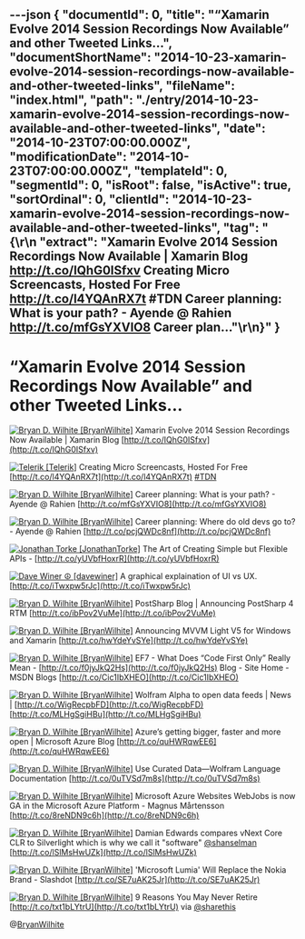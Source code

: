 ---json
{
  "documentId": 0,
  "title": "“Xamarin Evolve 2014 Session Recordings Now Available” and other Tweeted Links…",
  "documentShortName": "2014-10-23-xamarin-evolve-2014-session-recordings-now-available-and-other-tweeted-links",
  "fileName": "index.html",
  "path": "./entry/2014-10-23-xamarin-evolve-2014-session-recordings-now-available-and-other-tweeted-links",
  "date": "2014-10-23T07:00:00.000Z",
  "modificationDate": "2014-10-23T07:00:00.000Z",
  "templateId": 0,
  "segmentId": 0,
  "isRoot": false,
  "isActive": true,
  "sortOrdinal": 0,
  "clientId": "2014-10-23-xamarin-evolve-2014-session-recordings-now-available-and-other-tweeted-links",
  "tag": "{\r\n  \"extract\": \"Xamarin Evolve 2014 Session Recordings Now Available | Xamarin Blog http://t.co/IQhG0ISfxv  Creating Micro Screencasts, Hosted For Free http://t.co/l4YQAnRX7t #TDN  Career planning: What is your path? - Ayende @ Rahien http://t.co/mfGsYXVIO8  Career plan...\"\r\n}"
}
---

# “Xamarin Evolve 2014 Session Recordings Now Available” and other Tweeted Links…

[<img alt="Bryan D. Wilhite [BryanWilhite]" src="https://songhay.blob.core.windows.net/shared-social-twitter/BryanWilhite.jpeg">](http://t.co/UNdqV0Z1zz "Bryan D. Wilhite [BryanWilhite]") <span>Xamarin Evolve 2014 Session Recordings Now Available | Xamarin Blog [http://t.co/IQhG0ISfxv](http://t.co/IQhG0ISfxv)</span>

[<img alt="Telerik [Telerik]" src="https://songhay.blob.core.windows.net/shared-social-twitter/Telerik.jpeg">](http://t.co/Y1KbrJEky1 "Telerik [Telerik]") <span>Creating Micro Screencasts, Hosted For Free [http://t.co/l4YQAnRX7t](http://t.co/l4YQAnRX7t) [#TDN](http://search.twitter.com/search?q=%23TDN)</span>

[<img alt="Bryan D. Wilhite [BryanWilhite]" src="https://songhay.blob.core.windows.net/shared-social-twitter/BryanWilhite.jpeg">](http://t.co/UNdqV0Z1zz "Bryan D. Wilhite [BryanWilhite]") <span>Career planning: What is your path? - Ayende @ Rahien [http://t.co/mfGsYXVIO8](http://t.co/mfGsYXVIO8)</span>

[<img alt="Bryan D. Wilhite [BryanWilhite]" src="https://songhay.blob.core.windows.net/shared-social-twitter/BryanWilhite.jpeg">](http://t.co/UNdqV0Z1zz "Bryan D. Wilhite [BryanWilhite]") <span>Career planning: Where do old devs go to? - Ayende @ Rahien [http://t.co/pcjQWDc8nf](http://t.co/pcjQWDc8nf)</span>

[<img alt="Jonathan Torke [JonathanTorke]" src="https://songhay.blob.core.windows.net/shared-social-twitter/JonathanTorke.png">](http://t.co/os5uqU3MvE "Jonathan Torke [JonathanTorke]") <span>The Art of Creating Simple but Flexible APIs - [http://t.co/yUVbfHoxrR](http://t.co/yUVbfHoxrR)</span>

[<img alt="Dave Winer ☮ [davewiner]" src="https://songhay.blob.core.windows.net/shared-social-twitter/davewiner.jpeg">](http://t.co/fuxogiHMsn "Dave Winer ☮ [davewiner]") <span>A graphical explaination of UI vs UX. [http://t.co/iTwxpw5rJc](http://t.co/iTwxpw5rJc)</span>

[<img alt="Bryan D. Wilhite [BryanWilhite]" src="https://songhay.blob.core.windows.net/shared-social-twitter/BryanWilhite.jpeg">](http://t.co/UNdqV0Z1zz "Bryan D. Wilhite [BryanWilhite]") <span>PostSharp Blog | Announcing PostSharp 4 RTM [http://t.co/ibPov2VuMe](http://t.co/ibPov2VuMe)</span>

[<img alt="Bryan D. Wilhite [BryanWilhite]" src="https://songhay.blob.core.windows.net/shared-social-twitter/BryanWilhite.jpeg">](http://t.co/UNdqV0Z1zz "Bryan D. Wilhite [BryanWilhite]") <span>Announcing MVVM Light V5 for Windows and Xamarin [http://t.co/hwYdeYvSYe](http://t.co/hwYdeYvSYe)</span>

[<img alt="Bryan D. Wilhite [BryanWilhite]" src="https://songhay.blob.core.windows.net/shared-social-twitter/BryanWilhite.jpeg">](http://t.co/UNdqV0Z1zz "Bryan D. Wilhite [BryanWilhite]") <span>EF7 - What Does “Code First Only” Really Mean - [http://t.co/f0jyJkQ2Hs](http://t.co/f0jyJkQ2Hs) Blog - Site Home - MSDN Blogs [http://t.co/Cic1IbXHEO](http://t.co/Cic1IbXHEO)</span>

[<img alt="Bryan D. Wilhite [BryanWilhite]" src="https://songhay.blob.core.windows.net/shared-social-twitter/BryanWilhite.jpeg">](http://t.co/UNdqV0Z1zz "Bryan D. Wilhite [BryanWilhite]") <span>Wolfram Alpha to open data feeds | News | [http://t.co/WigRecpbFD](http://t.co/WigRecpbFD) [http://t.co/MLHgSgiHBu](http://t.co/MLHgSgiHBu)</span>

[<img alt="Bryan D. Wilhite [BryanWilhite]" src="https://songhay.blob.core.windows.net/shared-social-twitter/BryanWilhite.jpeg">](http://t.co/UNdqV0Z1zz "Bryan D. Wilhite [BryanWilhite]") <span>Azure’s getting bigger, faster and more open | Microsoft Azure Blog [http://t.co/quHWRqwEE6](http://t.co/quHWRqwEE6)</span>

[<img alt="Bryan D. Wilhite [BryanWilhite]" src="https://songhay.blob.core.windows.net/shared-social-twitter/BryanWilhite.jpeg">](http://t.co/UNdqV0Z1zz "Bryan D. Wilhite [BryanWilhite]") <span>Use Curated Data—Wolfram Language Documentation [http://t.co/0uTVSd7m8s](http://t.co/0uTVSd7m8s)</span>

[<img alt="Bryan D. Wilhite [BryanWilhite]" src="https://songhay.blob.core.windows.net/shared-social-twitter/BryanWilhite.jpeg">](http://t.co/UNdqV0Z1zz "Bryan D. Wilhite [BryanWilhite]") <span>Microsoft Azure Websites WebJobs is now GA in the Microsoft Azure Platform - Magnus Mårtensson [http://t.co/8reNDN9c6h](http://t.co/8reNDN9c6h)</span>

[<img alt="Bryan D. Wilhite [BryanWilhite]" src="https://songhay.blob.core.windows.net/shared-social-twitter/BryanWilhite.jpeg">](http://t.co/UNdqV0Z1zz "Bryan D. Wilhite [BryanWilhite]") <span>Damian Edwards compares vNext Core CLR to Silverlight which is why we call it "software" [@shanselman](http://twitter.com/shanselman) [http://t.co/lSlMsHwUZk](http://t.co/lSlMsHwUZk)</span>

[<img alt="Bryan D. Wilhite [BryanWilhite]" src="https://songhay.blob.core.windows.net/shared-social-twitter/BryanWilhite.jpeg">](http://t.co/UNdqV0Z1zz "Bryan D. Wilhite [BryanWilhite]") <span>'Microsoft Lumia' Will Replace the Nokia Brand - Slashdot [http://t.co/SE7uAK25Jr](http://t.co/SE7uAK25Jr)</span>

[<img alt="Bryan D. Wilhite [BryanWilhite]" src="https://songhay.blob.core.windows.net/shared-social-twitter/BryanWilhite.jpeg">](http://t.co/UNdqV0Z1zz "Bryan D. Wilhite [BryanWilhite]") <span>9 Reasons You May Never Retire [http://t.co/txt1bLYtrU](http://t.co/txt1bLYtrU) via [@sharethis](http://twitter.com/sharethis)</span>

@[BryanWilhite](https://twitter.com/BryanWilhite)
